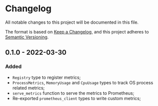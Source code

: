 # Changelog

All notable changes to this project will be documented in this file.

The format is based on [Keep a Changelog](https://keepachangelog.com/en/1.0.0/),
and this project adheres to [Semantic Versioning](https://semver.org/spec/v2.0.0.html).

<!-- ## Unreleased - YYYY-MM-DD

### Added

- Example that counts the number of allocations while scoring PoWs

### Changed

### Deprecated

### Removed

### Fixed

### Security -->

## 0.1.0 - 2022-03-30

### Added

- `Registry` type to register metrics;
- `ProcessMetrics`, `MemoryUsage` and `CpuUsage` types to track OS process related metrics;
- `serve_metrics` function to serve the metrics to Prometheus;
- Re-exported `prometheus_client` types to write custom metrics;
